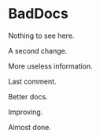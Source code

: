 # BadDocs

Nothing to see here.

A second change.

More useless information.

Last comment.

Better docs.

Improving.

Almost done.